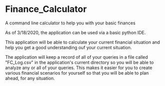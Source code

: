 # Finance_Calculator
A command line calculator to help you with your basic finances

As of 3/18/2020, the application can be used via a basic python IDE.

This application will be able to calculate your current financial situation and help you get a good understanding ouf your current situation.

The application will keep a record of all of your queries in a file called "FC_Log.csv" in the application's current directory so you will be able to analyze any or all of your queries. This makes it easier for you to create various financial scenarios for yourself so that you will be able to plan ahead, for any situation.

